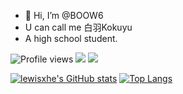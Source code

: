 - 👋 Hi, I’m @BOOW6
- U can call me 白羽Kokuyu
- A high school student.

![Profile views](https://komarev.com/ghpvc/?username=BOOW6&style=flat) ![](https://img.shields.io/badge/Dell-Inspiron_5493-blue?style=flat&logo=dell&logoColor=ffffff) ![](https://img.shields.io/badge/Xiaomi-Redmi_Note_13_Pro-blue?style=flat&logo=xiaomi&logoColor=ffffff)

[![lewisxhe's GitHub stats](https://github-readme-stats.vercel.app/api?username=BOOW6&show_icons=true&theme=gruvbox)](https://github.com/anuraghazra/github-readme-stats) [![Top Langs](https://github-readme-stats.vercel.app/api/top-langs/?username=BOOW6&theme=gruvbox)](https://github.com/anuraghazra/github-readme-stats)
